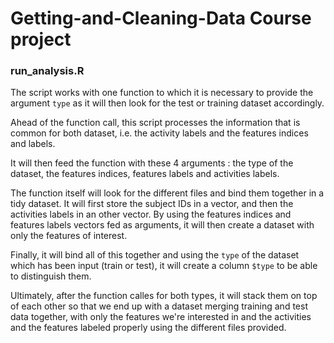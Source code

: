 Getting-and-Cleaning-Data Course project
=========================


### run_analysis.R

The script works with one function to which it is necessary to provide the argument `type` as it will then look for the test or training dataset accordingly.

Ahead of the function call, this script processes the information that is common for both dataset, i.e. the activity labels and the features indices and labels.

It will then feed the function with these 4 arguments : the type of the dataset, the features indices, features labels and activities labels.

The function itself will look for the different files and bind them together in a tidy dataset. It will first store the subject IDs in a vector, and then the activities labels in an other vector. By using the features indices and features labels vectors fed as arguments, it will then create a dataset with only the features of interest.

Finally, it will bind all of this together and using the `type` of the dataset which has been input (train or test), it will create a column `$type` to be able to distinguish them.

Ultimately, after the function calles for both types, it will stack them on top of each other so that we end up with a dataset merging training and test data together, with only the features we're interested in and the activities and the features labeled properly using the different files provided.